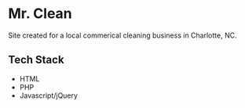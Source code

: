 # Mr. Clean

Site created for a local commerical cleaning business in Charlotte, NC. 

## Tech Stack 
- HTML
- PHP
- Javascript/jQuery
